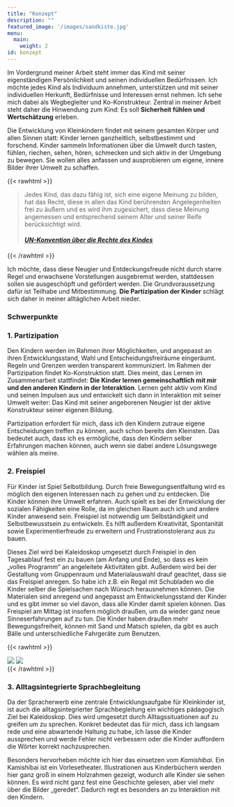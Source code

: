 ```yaml
---
title: "Konzept"
description: ""
featured_image: '/images/sandkiste.jpg'
menu:
  main:
    weight: 2
id: konzept
---
```


Im Vordergrund meiner Arbeit steht immer das Kind mit seiner eigenständigen Persönlichkeit und seinen individuellen Bedürfnissen. Ich möchte jedes Kind als Individuum annehmen, unterstützen und mit seiner individuellen Herkunft, Bedürfnisse und Interessen ernst nehmen. Ich sehe mich dabei als Wegbegleiter und Ko-Konstrukteur. Zentral in meiner Arbeit steht daher die Hinwendung zum Kind: Es soll **Sicherheit fühlen und Wertschätzung** erleben.

Die Entwicklung von Kleinkindern findet mit seinem gesamten Körper und allen Sinnen statt: Kinder lernen ganzheitlich, selbstbestimmt und forschend. Kinder sammeln Informationen über die Umwelt durch tasten, fühlen, riechen, sehen, hören, schmecken und sich aktiv in der Umgebung zu bewegen. Sie wollen alles anfassen und ausprobieren um eigene, innere Bilder ihrer Umwelt zu schaffen. 

{{< rawhtml >}}
<blockquote><p>Jedes Kind, das dazu fähig ist, sich eine eigene Meinung zu bilden, hat das Recht, diese in allen das Kind berührenden Angelegenheiten frei zu äußern und es wird ihm zugesichert, dass diese Meinung angemessen und entsprechend seinem Alter und seiner Reife berücksichtigt wird.</p>
<h4><em><a href="https://www.unicef.de/informieren/ueber-uns/fuer-kinderrechte/un-kinderrechtskonvention#pdf">UN-Konvention über die Rechte des Kindes</a></em></h4>
</blockquote>
{{< /rawhtml >}}

Ich möchte, dass diese Neugier und Entdeckungsfreude nicht durch starre Regel und erwachsene Vorstellungen ausgebremst werden, stattdessen sollen sie ausgeschöpft und gefördert werden. Die Grundvoraussetzung dafür ist Teilhabe und Mitbestimmung. <strong>Die Partizipation der Kinder</strong> schlägt sich daher in meiner alltäglichen Arbeit nieder.

### Schwerpunkte

### 1. Partizipation

Den Kindern werden im Rahmen ihrer Möglichkeiten, und angepasst an ihren Entwicklungsstand, Wahl und Entscheidungsfreiräume eingeräumt. Regeln und Grenzen werden transparent kommuniziert. Im Rahmen der Partizipation findet Ko-Konstruktion statt. Dies meint, das Lernen im Zusammenarbeit stattfindet: **Die Kinder lernen gemeinschaftlich mit mir und den anderen Kindern in der Interaktion**.  Lernen geht aktiv vom Kind und seinen Impulsen aus und entwickelt sich dann in Interaktion mit seiner Umwelt weiter: Das Kind mit seiner angeborenen Neugier ist der aktive Konstrukteur seiner eigenen Bildung.

Partizipation erfordert für mich, dass ich den Kindern zutraue eigene Entscheidungen treffen zu können, auch schon bereits den Kleinsten. Das bedeutet auch, dass ich es ermögliche, dass den Kindern selber Erfahrungen machen können, auch wenn sie dabei andere Lösungswege wählen als meine. 

### 2. Freispiel

Für Kinder ist Spiel Selbstbildung. Durch freie Bewegungsentfaltung wird es möglich den eigenen Interessen nach zu gehen und zu entdecken. Die Kinder können ihre Umwelt erfahren. Auch spielt es bei der Entwicklung der sozialen Fähigkeiten eine Rolle, da im gleichen Raum auch ich und andere Kinder anwesend sein. Freispiel ist notwendig um Selbständigkeit und Selbstbewusstsein zu entwickeln. Es hilft außerdem Kreativität, Spontanität sowie Experimentierfreude zu erweitern und Frustrationstoleranz aus zu bauen. 

Dieses Ziel wird bei Kaleidoskop umgesetzt durch Freispiel in den Tagesablauf fest ein zu bauen (am Anfang und Ende), so dass es kein „volles Programm“ an angeleitete Aktivitäten gibt. Außerdem wird bei der Gestaltung vom Gruppenraum und Materialauswahl drauf geachtet, dass sie das Freispiel anregen. So habe ich z.B. ein Regal mit Schubladen wo die Kinder selber die Spielsachen nach Wünsch herausnehmen können. Die Materialen sind anregend und angepasst am Entwickelungsstand der Kinder und es gibt immer so viel davon, dass alle Kinder damit spielen können. Das Freispiel am Mittag ist insofern möglich draußen, um da wieder ganz neue Sinneserfahrungen auf zu tun. Die Kinder haben draußen mehr Bewegungsfreiheit, können mit Sand und Matsch spielen, da gibt es auch Bälle und unterschiedliche Fahrgeräte zum Benutzen.

{{< rawhtml >}}
<div class="flex full-width">
<img src="/images/sandkiste_mit_iris.jpg" class="br4 ma1 w-50">
<img src="/images/ballspielen.jpg" class="br4 p5 ma1 w-50">
</div>
{{< /rawhtml >}}

### 3. Alltagsintegrierte Sprachbegleitung

Da der Spracherwerb eine zentrale Entwicklungsaufgabe für Kleinkinder ist, ist auch die alltagsintegrierter Sprachbegleitung ein wichtiges pädagogisch Ziel bei Kaleidoskop. Dies wird umgesetzt durch Alltagssituationen auf zu greifen um zu sprechen. 
Konkret bedeutet das für mich, dass ich langsam rede und eine abwartende Haltung zu habe, ich lasse die Kinder aussprechen und werde Fehler nicht verbessern oder die Kinder auffordern die Wörter korrekt nachzusprechen.

Besonders hervorheben möchte ich hier das einsetzen vom *Kamishibai*. Ein Kamishibai ist ein Vorlesetheater. Illustrationen aus Kinderbüchern werden hier ganz groß in einem Holzrahmen gezeigt, wodurch alle Kinder sie sehen können. Es wird nicht ganz fest eine Geschichte gelesen, aber viel mehr über die Bilder „geredet“. Dadurch regt es besonders an zu Interaktion mit den Kindern. 

